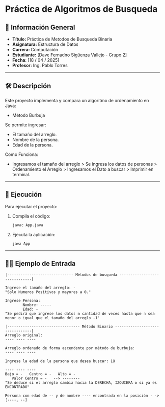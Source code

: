 # Práctica de Algoritmos de Busqueda

## 📌 Información General

- **Título:** Práctica de Metodos de Busqueda Binaria
- **Asignatura:** Estructura de Datos
- **Carrera:** Computación
- **Estudiante:** [Dave Fernadno Sigüenza Vallejo - Grupo 2]
- **Fecha:** [18 / 04 / 2025]
- **Profesor:** Ing. Pablo Torres

---

## 🛠️ Descripción

Este proyecto implementa y compara un algoritmo de ordenamiento en Java:
- Método Burbuja

Se permite ingresar:
- El tamaño del arreglo.
- Nombre de la persona.
- Edad de la persona.

Como Funciona:
- Ingresamos el tamaño del arreglo > Se ingresa los datos de personas > Ordenamiento el Arreglo > Ingresamos el Dato a buscar > Imprimir en terminal.

---

## 🚀 Ejecución

Para ejecutar el proyecto:

1. Compila el código:
    ```bash
    javac App.java
    ```
2. Ejecuta la aplicación:
    ```bash
    java App
    ```

---

## 🧑‍💻 Ejemplo de Entrada

```plaintext
|------------------------------ Métodos de busqueda ------------------------------|

Ingrese el tamaño del arreglo: -
"Solo Numeros Positivos y mayores a 0."

Ingrese Persona:
        Nombre: -----
        Edad: -
"Se pedirá que ingrese los datos n cantidad de veces hasta que n sea menor o igual que el tamaño del arreglo -1"

|--------------------------------- Método Binario --------------------------------|
Arreglo original:
---- ---- ----

Arreglo ordenado de forma ascendente por método de burbuja:
---- ---- ----

Ingrese la edad de la persona que desea buscar: 18

---- ---- ----
Bajo = -   Centro = -   Alto = -
   Valor Centro = -   --> --------
"Se deduce si el arreglo cambia hacia la DERECHA, IZQUIERA o si ya es ENCONTRADO"

Persona con edad de -- y de nombre ---- encontrada en la posición - -> [----, --]
